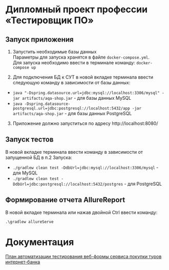 # Дипломный проект профессии «Тестировщик ПО»

## Запуск приложения
1. Запустить необходимые базы данных   
Параметры для запуска хранятся в файле `docker-compose.yml`.   
Для запуска необходимо ввести в терминале команду: `docker-compose up`

2. Для подключения БД к СУТ в новой вкладке терминала ввести следующую команду в зависимости от базы данных:

* `java "-Dspring.datasource.url=jdbc:mysql://localhost:3306/mysql" -jar artifacts/aqa-shop.jar` - для базы данных MySQL
* `java -Dspring.datasource-postgresql.url=jdbc:postgresql://localhost:5432/app -jar artifacts/aqa-shop.jar` - для базы данных PostgreSQL

3. Приложение должно запуститься по адресу http://localhost:8080/

## Запуск тестов
В новой вкладке терминала ввести команду в зависимости от запущенной БД в п.2 Запуска:
* `./gradlew clean test -DdbUrl=jdbc:mysql://localhost:3306/mysql` - для MySQL
* `./gradlew clean test -DdbUrl=jdbc:postgresql://localhost:5432/postgres` - для PostgreSQL

## Формирование отчета AllureReport
В новой вкладке терминала или нажав двойной Ctrl ввести команду:

`.\gradlew allureServe` 

# Документация

[План автоматизации тестирования веб-формы сервиса покупки туров интернет-банка](https://github.com/AlBokov/QA_Diplom/blob/main/documents/TestAutomationPlanning.md)

